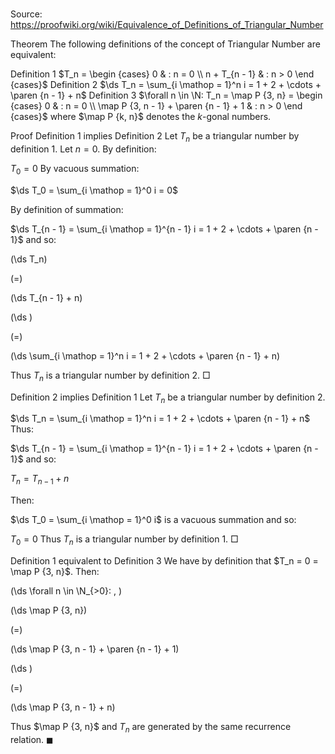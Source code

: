 # 

Source: https://proofwiki.org/wiki/Equivalence_of_Definitions_of_Triangular_Number



Theorem
The following definitions of the concept of Triangular Number are equivalent:

Definition 1
$T_n = \begin {cases} 0 & : n = 0 \\ n + T_{n - 1} & : n > 0 \end {cases}$
Definition 2
$\ds T_n = \sum_{i \mathop = 1}^n i = 1 + 2 + \cdots + \paren {n - 1} + n$
Definition 3
$\forall n \in \N: T_n = \map P {3, n} = \begin {cases} 0 & : n = 0 \\ \map P {3, n - 1} + \paren {n - 1} + 1 & : n > 0 \end {cases}$
where $\map P {k, n}$ denotes the $k$-gonal numbers.


Proof
Definition 1 implies Definition 2
Let $T_n$ be a triangular number by definition 1.
Let $n = 0$.
By definition:

$T_0 = 0$
By vacuous summation:

$\ds T_0 = \sum_{i \mathop = 1}^0 i = 0$

By definition of summation:

$\ds T_{n - 1} = \sum_{i \mathop = 1}^{n - 1} i = 1 + 2 + \cdots + \paren {n - 1}$
and so:














\(\ds T_n\)

\(=\)







\(\ds T_{n - 1} + n\)




















\(\ds \)

\(=\)







\(\ds \sum_{i \mathop = 1}^n i = 1 + 2 + \cdots + \paren {n - 1} + n\)









Thus $T_n$ is a triangular number by definition 2.
$\Box$


Definition 2 implies Definition 1
Let $T_n$ be a triangular number by definition 2.

$\ds T_n = \sum_{i \mathop = 1}^n i = 1 + 2 + \cdots + \paren {n - 1} + n$
Thus:

$\ds T_{n - 1} = \sum_{i \mathop = 1}^{n - 1} i = 1 + 2 + \cdots + \paren {n - 1}$
and so:

$T_n = T_{n - 1} + n$

Then:

$\ds T_0 = \sum_{i \mathop = 1}^0 i$
is a vacuous summation and so:

$T_0 = 0$
Thus $T_n$ is a triangular number by definition 1.
$\Box$


Definition 1 equivalent to Definition 3
We have by definition that $T_n = 0 = \map P {3, n}$.
Then:










\(\ds \forall n \in \N_{>0}: \, \)



\(\ds \map P {3, n}\)

\(=\)







\(\ds \map P {3, n - 1} + \paren {n - 1} + 1\)




















\(\ds \)

\(=\)







\(\ds \map P {3, n - 1} + n\)









Thus $\map P {3, n}$ and $T_n$ are generated by the same recurrence relation.
$\blacksquare$





